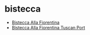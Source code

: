 # bistecca

 * [Bistecca Alla Fiorentina](index/b/bistecca-alla-fiorentina.json)
 * [Bistecca Alla Fiorentina Tuscan Port](index/b/bistecca-alla-fiorentina-tuscan-port.json)
